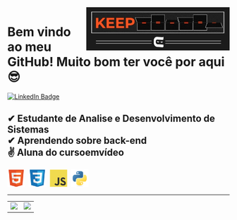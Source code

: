 <img src = "giphy.webp" width = "325px" align = "right">

  
# Bem vindo ao meu GitHub! Muito bom ter você por aqui 😎

 <div id="badges">
  <a href = "https://www.linkedin.com/in/amanda-cauzin-4510991b6/">
    <img src="https://img.shields.io/badge/LinkedIn-blue?style=for-the-badge&logo=linkedin&logoColor=white" alt="LinkedIn Badge"/>
  </a>
  </div>
  
✔ Estudante de Analise e Desenvolvimento de Sistemas <br>
✔ Aprendendo sobre back-end <br>
✌  Aluna do cursoemvídeo <br>
---
<div>
  <img src="https://github.com/devicons/devicon/blob/master/icons/html5/html5-original.svg" title="HTML5" alt="HTML" width="40" height="40"/>&nbsp;
  <img src="https://github.com/devicons/devicon/blob/master/icons/css3/css3-original.svg" title="CSS3" alt="CSS3" width="40" height="40"/>&nbsp;
  <img src="https://github.com/devicons/devicon/blob/master/icons/javascript/javascript-original.svg" title="JavaScript" alt="JavaScript" width="40" height="40"/>&nbsp;
  <img src="https://github.com/devicons/devicon/blob/master/icons/python/python-original.svg" title="Python" alt="Python" width="40" height="40"/>&nbsp;
</div>


 

---
<table style="border; Opx solid;">
  <tr>
<div align = "center">
  <td>
<img src="https://github-readme-stats.vercel.app/api/top-langs/?username=amandacauzin&show_icons=true&theme=bear&count_private=true"/>
  </td>
   <td>
<img src="https://github-readme-stats.vercel.app/api?username=amandacauzin&show_icons=true&show_icons=true&theme=bear&count_private=true" />
   </td>
</div>
  </tr>
</table>

